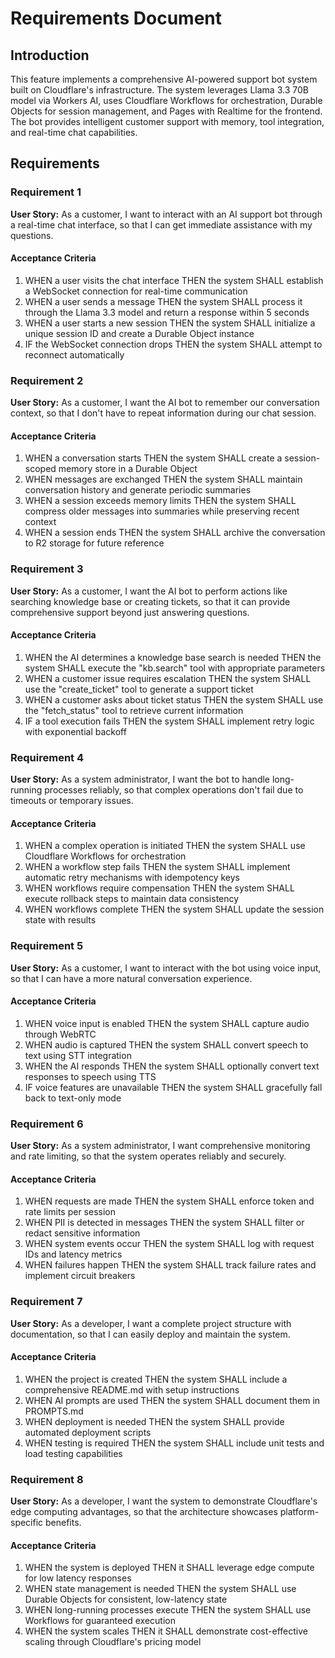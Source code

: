 # Requirements Document

## Introduction

This feature implements a comprehensive AI-powered support bot system built on Cloudflare's infrastructure. The system leverages Llama 3.3 70B model via Workers AI, uses Cloudflare Workflows for orchestration, Durable Objects for session management, and Pages with Realtime for the frontend. The bot provides intelligent customer support with memory, tool integration, and real-time chat capabilities.

## Requirements

### Requirement 1

**User Story:** As a customer, I want to interact with an AI support bot through a real-time chat interface, so that I can get immediate assistance with my questions.

#### Acceptance Criteria

1. WHEN a user visits the chat interface THEN the system SHALL establish a WebSocket connection for real-time communication
2. WHEN a user sends a message THEN the system SHALL process it through the Llama 3.3 model and return a response within 5 seconds
3. WHEN a user starts a new session THEN the system SHALL initialize a unique session ID and create a Durable Object instance
4. IF the WebSocket connection drops THEN the system SHALL attempt to reconnect automatically

### Requirement 2

**User Story:** As a customer, I want the AI bot to remember our conversation context, so that I don't have to repeat information during our chat session.

#### Acceptance Criteria

1. WHEN a conversation starts THEN the system SHALL create a session-scoped memory store in a Durable Object
2. WHEN messages are exchanged THEN the system SHALL maintain conversation history and generate periodic summaries
3. WHEN a session exceeds memory limits THEN the system SHALL compress older messages into summaries while preserving recent context
4. WHEN a session ends THEN the system SHALL archive the conversation to R2 storage for future reference

### Requirement 3

**User Story:** As a customer, I want the AI bot to perform actions like searching knowledge base or creating tickets, so that it can provide comprehensive support beyond just answering questions.

#### Acceptance Criteria

1. WHEN the AI determines a knowledge base search is needed THEN the system SHALL execute the "kb.search" tool with appropriate parameters
2. WHEN a customer issue requires escalation THEN the system SHALL use the "create_ticket" tool to generate a support ticket
3. WHEN a customer asks about ticket status THEN the system SHALL use the "fetch_status" tool to retrieve current information
4. IF a tool execution fails THEN the system SHALL implement retry logic with exponential backoff

### Requirement 4

**User Story:** As a system administrator, I want the bot to handle long-running processes reliably, so that complex operations don't fail due to timeouts or temporary issues.

#### Acceptance Criteria

1. WHEN a complex operation is initiated THEN the system SHALL use Cloudflare Workflows for orchestration
2. WHEN a workflow step fails THEN the system SHALL implement automatic retry mechanisms with idempotency keys
3. WHEN workflows require compensation THEN the system SHALL execute rollback steps to maintain data consistency
4. WHEN workflows complete THEN the system SHALL update the session state with results

### Requirement 5

**User Story:** As a customer, I want to interact with the bot using voice input, so that I can have a more natural conversation experience.

#### Acceptance Criteria

1. WHEN voice input is enabled THEN the system SHALL capture audio through WebRTC
2. WHEN audio is captured THEN the system SHALL convert speech to text using STT integration
3. WHEN the AI responds THEN the system SHALL optionally convert text responses to speech using TTS
4. IF voice features are unavailable THEN the system SHALL gracefully fall back to text-only mode

### Requirement 6

**User Story:** As a system administrator, I want comprehensive monitoring and rate limiting, so that the system operates reliably and securely.

#### Acceptance Criteria

1. WHEN requests are made THEN the system SHALL enforce token and rate limits per session
2. WHEN PII is detected in messages THEN the system SHALL filter or redact sensitive information
3. WHEN system events occur THEN the system SHALL log with request IDs and latency metrics
4. WHEN failures happen THEN the system SHALL track failure rates and implement circuit breakers

### Requirement 7

**User Story:** As a developer, I want a complete project structure with documentation, so that I can easily deploy and maintain the system.

#### Acceptance Criteria

1. WHEN the project is created THEN the system SHALL include a comprehensive README.md with setup instructions
2. WHEN AI prompts are used THEN the system SHALL document them in PROMPTS.md
3. WHEN deployment is needed THEN the system SHALL provide automated deployment scripts
4. WHEN testing is required THEN the system SHALL include unit tests and load testing capabilities

### Requirement 8

**User Story:** As a developer, I want the system to demonstrate Cloudflare's edge computing advantages, so that the architecture showcases platform-specific benefits.

#### Acceptance Criteria

1. WHEN the system is deployed THEN it SHALL leverage edge compute for low latency responses
2. WHEN state management is needed THEN the system SHALL use Durable Objects for consistent, low-latency state
3. WHEN long-running processes execute THEN the system SHALL use Workflows for guaranteed execution
4. WHEN the system scales THEN it SHALL demonstrate cost-effective scaling through Cloudflare's pricing model